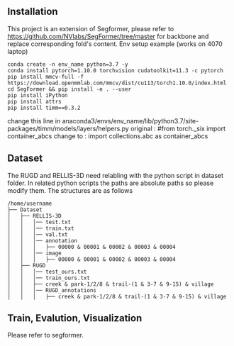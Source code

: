 ## Installation
This project is an extension of Segformer, please refer to https://github.com/NVlabs/SegFormer/tree/master for backbone and replace corresponding fold's content.
Env setup example (works on 4070 laptop)
```
conda create -n env_name python=3.7 -y
conda install pytorch=1.10.0 torchvision cudatoolkit=11.3 -c pytorch
pip install mmcv-full -f https://download.openmmlab.com/mmcv/dist/cu113/torch1.10.0/index.html
cd SegFormer && pip install -e . --user
pip install iPython
pip install attrs
pip install timm==0.3.2
```
change this line in anaconda3/envs/env_name/lib/python3.7/site-packages/timm/models/layers/helpers.py 
original : #from torch._six import container_abcs
change to : import collections.abc as container_abcs

## Dataset
The RUGD and RELLIS-3D need relabling with the python script in dataset folder. In related python scripts the paths are absolute paths so please modify them.
The structures are as follows
```
/home/username
├── Dataset
│   ├── RELLIS-3D
│   │   │── test.txt
│   │   │── train.txt
│   │   │── val.txt
│   │   │── annotation
│   │   │   ├── 00000 & 00001 & 00002 & 00003 & 00004 
│   │   │── image
│   │   │   ├── 00000 & 00001 & 00002 & 00003 & 00004 
│   ├── RUGD
│   │   │── test_ours.txt
│   │   │── train_ours.txt
│   │   ├── creek & park-1/2/8 & trail-(1 & 3-7 & 9-15) & village
│   │   │── RUGD_annotations
│   │   │   ├── creek & park-1/2/8 & trail-(1 & 3-7 & 9-15) & village
```

## Train, Evalution, Visualization
Please refer to segformer.
